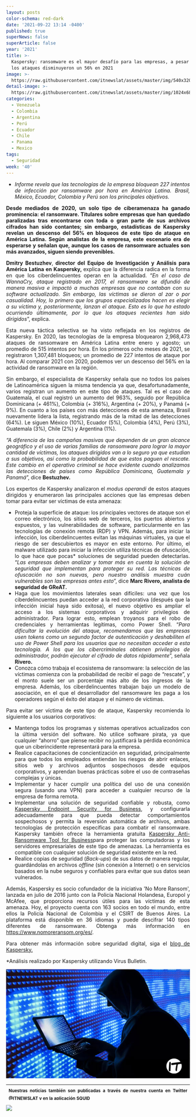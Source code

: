 ```yaml
---
layout: posts
color-schema: red-dark
date: '2021-09-22 13:14 -0400'
published: true
superNews: false
superArticle: false
year: '2021'
title: >-
  Kaspersky: ransomware es el mayor desafío para las empresas, a pesar de que
  los ataques disminuyeron un 56% en 2021
image: >-
  https://raw.githubusercontent.com/itnewslat/assets/master/img/540x320/Ataque-Hacker-P.jpg
detail-image: >-
  https://raw.githubusercontent.com/itnewslat/assets/master/img/1024x680/Ataque-Hacker-G.jpg
categories:
  - Venezuela
  - Colombia
  - Argentina
  - Perú
  - Ecuador
  - Chile
  - Panama
  - Mexico
tags:
  - Seguridad
week: '40'
---
```

<ul style="list-style-type: disc; text-align: justify;">
	<li><em>Informe revela que las tecnologías de la empresa bloquean 227 intentos de infección por ransomware por hora en América Latina. Brasil, México, Ecuador, Colombia y Perú son los principales objetivos.</em></li>
</ul>
<p style="text-align: justify;"><strong>Desde mediados de 2020, un solo tipo de ciberamenaza ha ganado prominencia: el ransomware. Titulares sobre empresas que han quedado paralizadas tras encontrarse con toda o gran parte de sus archivos cifrados han sido contantes; sin embargo, estadísticas de Kaspersky revelan un descenso del 56% en bloqueos de este tipo de ataque en América Latina. Según analistas de la empresa, este escenario era de esperarse y señalan que, aunque los casos de ransomware actuales son más avanzados, siguen siendo prevenibles.     </strong></p>
<p style="text-align: justify;"><strong>Dmitry Bestuzhev</strong>,<strong> director del Equipo de Investigación y Análisis para América Latina en Kaspersky, </strong>explica que la diferencia radica en la forma en que los ciberdelincuentes operan en la actualidad. “<em>En el caso de WannaCry, ataque registrado en 2017, el ransomware se difundió de manera masiva e impactó a muchas empresas que no contaban con su software actualizado. Sin embargo, las víctimas se dieron al zar o por casualidad. Hoy, lo primero que los grupos especializados hacen es elegir a su víctima y, posteriormente, lanzan el ataque. Esto es lo que ha estado ocurriendo últimamente, por lo que los ataques recientes han sido dirigidos</em>”, explica.</p>
<p style="text-align: justify;">Esta nueva táctica selectiva se ha visto reflejada en los registros de Kaspersky. En 2020, las tecnologías de la empresa bloquearon 2,968,473 ataques de ransomware en América Latina entre enero y agosto; un promedio de 515 intentos por hora. En los primeros ocho meses de 2021, se registraron 1,307,481 bloqueos; un promedio de 227 intentos de ataque por hora. Al comparar 2021 con 2020, podemos ver un descenso del 56% en la actividad de ransomware en la región.</p>
<p style="text-align: justify;">Sin embargo, el especialista de Kaspersky señala que no todos los países de Latinoamérica siguen la misma tendencia ya que, desafortunadamente, varios registran un aumento en este tipo de ataques. Tal es el caso de Guatemala, el cual registró un aumento del 963%, seguido por República Dominicana (+ 461%), Colombia (+ 316%), Argentina (+ 20%), y Panamá (+ 9%). En cuanto a los países con más detecciones de esta amenaza, Brasil nuevamente lidera la lista, registrando más de la mitad de las detecciones (64%). Le siguen México (10%), Ecuador (5%), Colombia (4%), Perú (3%), Guatemala (3%), Chile (2%) y Argentina (1%).</p>
<p style="text-align: justify;"><em>“A diferencia de las campañas masivas que dependen de un gran alcance geográfico y el uso de varias familias de ransomware para lograr la mayor cantidad de víctimas, los ataques dirigidos van a lo seguro ya que estudian a sus objetivos, así como la probabilidad de que estos paguen el rescate. Este cambio en el operativo criminal se hace evidente cuando analizamos las detecciones de países como República Dominicana, Guatemala y Panamá</em>”, dice <strong>Bestuzhev.</strong></p>
<p style="text-align: justify;">Los expertos de Kaspersky analizaron el <em>modus operandi</em> de estos ataques dirigidos y enumeraron las principales acciones que las empresas deben tomar para evitar ser víctimas de esta amenaza:</p>

<ul style="text-align: justify;">
	<li>Proteja la superficie de ataque: los principales vectores de ataque son el correo electrónico, los sitios web de terceros, los puertos abiertos y expuestos, y las vulnerabilidades de software, particularmente en las tecnologías de conexión remota (RDP) y VPN. Además, para iniciar la infección, los ciberdelincuentes evitan las máquinas virtuales, ya que el riesgo de ser descubiertos es mayor en este entorno. Por último, el malware utilizado para iniciar la infección utiliza técnicas de ofuscación, lo que hace que pocas* soluciones de seguridad pueden detectarlas. “<em>Las empresas deben analizar y tomar más en cuenta la solución de seguridad que implementan para proteger su red. Las técnicas de ofuscación no son nuevas, pero nuestro análisis muestra cuán vulnerables son las empresas antes esto</em>”, dice <strong>Marc Rivero, analista de seguridad de GReAT.</strong></li>
	<li>Haga que los movimientos laterales sean difíciles: una vez que los ciberdelincuentes puedan acceder a la red corporativa (después que la infección inicial haya sido exitosa), el nuevo objetivo es ampliar el acceso a los sistemas corporativos y adquirir privilegios de administrador. Para lograr esto, emplean troyanos para el robo de credenciales y herramientas legítimas, como Power Shell. “<em>Para dificultar la evolución del ataque, recomendamos que las empresas usen tokens como un segundo factor de autenticación y deshabiliten el uso de Power Shell para los usuarios que no necesitan acceder a esta tecnología. A los que los cibercriminales obtienen privilegios de administrador, podrán ejecutar el cifrado de datos rápidamente</em>”, señala <strong>Rivero.</strong></li>
	<li>Conozca cómo trabaja el ecosistema de ransomware: la selección de las víctimas comienza con la probabilidad de recibir el pago de “rescate”, y el monto suele ser un porcentaje más alto de los ingresos de la empresa. Además, los ciberdelincuentes trabajan bajo un modelo de asociación, en el que el desarrollador del ransomware les paga a los operadores según el éxito del ataque y el número de víctimas.</li>
</ul>
<p style="text-align: justify;">Para evitar ser víctima de este tipo de ataque, Kaspersky recomienda lo siguiente a los usuarios corporativos:</p>

<ul style="list-style-type: disc; text-align: justify;">
	<li>Mantenga todos los programas y sistemas operativos actualizados con la última versión del software. No utilice software pirata, ya que cualquier “ahorro” que piense recibir no justificará la pérdida económica que un ciberincidente representará para la empresa.</li>
	<li>Realice capacitaciones de concientización en seguridad, principalmente para que todos los empleados entiendan los riesgos de abrir enlaces, sitios web y archivos adjuntos sospechosos desde equipos corporativos, y aprendan buenas prácticas sobre el uso de contraseñas complejas y únicas.</li>
	<li>Implementar y hacer cumplir una política del uso de una conexión segura (usando una VPN) para acceder a cualquier recurso de la empresa de forma remota.</li>
	<li>Implementar una solución de seguridad confiable y robusta, como <a href="https://latam.kaspersky.com/enterprise-security/endpoint">Kaspersky Endpoint Security for Business</a>, y configurarla adecuadamente para que pueda detectar comportamientos sospechosos y permita la reversión automática de archivos, ambas tecnologías de protección específicas para combatir el ransomware. Kaspersky también ofrece la herramienta gratuita <a href="https://www.kaspersky.com/anti-ransomware-tool">Kaspersky Anti-Ransomware Tool for Business</a>para proteger las computadoras y los servidores empresariales de este tipo de amenazas. La herramienta es compatible con cualquier solución de seguridad existente en la red.</li>
	<li>Realice copias de seguridad (<em>Back-ups</em>) de sus datos de manera regular, guardándolas en archivos <em>offline</em> (sin conexión a Internet) o en servicios basados en la nube seguros y confiables para evitar que sus datos sean vulnerados.</li>
</ul>
<p style="text-align: justify;">Además, Kaspersky es socio cofundador de la iniciativa 'No More Ransom', lanzada en julio de 2016 junto con la Policía Nacional Holandesa, Europol y McAfee, que proporciona recursos útiles para las víctimas de esta amenaza. Hoy, el proyecto cuenta con 163 socios en todo el mundo, entre ellos la Policía Nacional de Colombia y el CSIRT de Buenos Aires. La plataforma está disponible en 36 idiomas y puede descifrar 140 tipos diferentes de ransomware. Obtenga más información en <a href="https://www.nomoreransom.org/es/">https://www.nomoreransom.org/es/</a>.</p>
<p style="text-align: justify;">Para obtener más información sobre seguridad digital, siga el <a href="http://latam.kaspersky.com/blog">blog de Kaspersky.</a></p>
<p style="text-align: justify;">*Análisis realizado por Kaspersky utilizando Virus Bulletin.</p>
<p style="text-align: justify;"></p>

![](https://raw.githubusercontent.com/itnewslat/assets/master/img/540x320/Ataque-Hacker-P.jpg)

<table style="height: 42px;" width="569">
<tbody>
<tr>
<td style="text-align: justify;"><sub><strong>Nuestras noticias también son publicadas a través de nuestra cuenta en Twitter <a href="https://twitter.com/itnewslat?lang=es">@ITNEWSLAT</a> y en la aplicación <a href="https://squidapp.co/en/">SQUID</a></strong></sub></td>
</tr>
</tbody>
</table>

<img src="https://tracker.metricool.com/c3po.jpg?hash=56f88a41e39ab42c063cc51676587a04"/>

